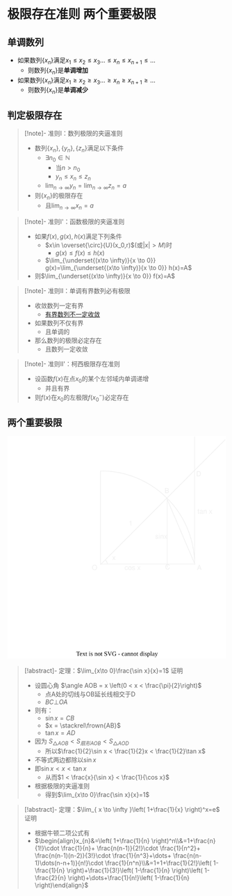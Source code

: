 # 极限存在准则 两个重要极限

## 单调数列

- 如果数列$\{x_{n}\}$满足$x_{1}\leq x_{2}\leq x_{3}\dots\leq x_{n}\leq x_{n+1}\leq\dots$
	- 则数列$\{x_n\}$是**单调增加**
- 如果数列$\{x_{n}\}$满足$x_{1}\geq x_{2}\geq x_{3}\dots\geq x_{n}\geq x_{n+1}\geq\dots$
	- 则数列$\{x_n\}$是**单调减少**

## 判定极限存在

>[!note]- 准则I：数列极限的夹逼准则
> - 数列$\{x_n\},\{y_n\},\{z_n\}$满足以下条件
> 	- $\exists n_0 \in \mathbb{N}$
> 		- 当$n>n_0$
> 		- $y_n\leq x_n \leq z_n$
> 	- $\lim_{n\to \infty}y_n=\lim_{n\to \infty}z_n=a$
> - 则$\{x_n\}$的极限存在
> 	- 且$\lim_{n\to\infty}x_n=a$

>[!note]- 准则I'：函数极限的夹逼准则
> - 如果$f(x),g(x),h(x)$满足下列条件
> 	- $x\in \overset{\circ}{U}(x_0,r)$(或$|x|>M$)时
> 		- $g(x) \leq f(x) \leq h(x)$
> 	- $\lim_{\underset{(x\to \infty)}{x \to 0}} g(x)=\lim_{\underset{(x\to \infty)}{x \to 0}} h(x)=A$
> - 则$\lim_{\underset{(x\to \infty)}{x \to 0}} f(x)=A$

>[!note]- 准则II：单调有界数列必有极限
> - 收敛数列一定有界
> 	- [有界数列不一定收敛](1.2%20数列的极限.md#收敛数列的有界性)
> - 如果数列不仅有界
> 	- 且单调的
> - 那么数列的极限必定存在
> 	- 且数列一定收敛

>[!note]- 准则II'：柯西极限存在准则
> - 设函数$f(x)$在点$x_{0}$的某个左邻域内单调递增
> 	- 并且有界
> - 则$f(x)$在$x_{0}$的左极限$f(x^{-}_{0})$必定存在

## 两个重要极限

![](../../attachment/svg/202410211546.svg)

>[!abstract]- 定理：$\lim_{x\to 0}\frac{\sin x}{x}=1$
>证明
> - 设圆心角 $\angle AOB = x \left(0 < x < \frac{\pi}{2}\right)$
> 	- 点A处的切线与OB延长线相交于D
> 	- $BC \bot OA$
> - 则有：
> 	- $\sin x = CB$
> 	- $x = \stackrel\frown{AB}$
> 	- $\tan x = AD$
> - 因为 $S_{\triangle AOB}<S_{扇形AOB}<S_{\triangle AOD}$
> 	- 所以$\frac{1}{2}\sin x < \frac{1}{2}x < \frac{1}{2}\tan x$
> - 不等式两边都除以$\sin x$
> - 即$\sin x < x < \tan x$
> 	- 从而$1 < \frac{x}{\sin x} < \frac{1}{\cos x}$
> - 根据极限的夹逼准则
> 	- 得到$\lim_{x\to 0}\frac{\sin x}{x}=1$

>[!abstract]- 定理：$\lim_{ x \to \infty }\left( 1+\frac{1}{x} \right)^x=e$
>证明
> - 根据牛顿二项公式有
> - $\begin{align}x_{n}&=\left( 1+\frac{1}{n} \right)^n\\&=1+\frac{n}{1!}\cdot \frac{1}{n}+ \frac{n(n-1)}{2!}\cdot \frac{1}{n^2}+ \frac{n(n-1)(n-2)}{3!}\cdot \frac{1}{n^3}+\dots+ \frac{n(n-1)\dots(n-n+1)}{n!}\cdot \frac{1}{n^n}\\&=1+1+\frac{1}{2!}\left( 1-\frac{1}{n} \right)+\frac{1}{3!}\left( 1-\frac{1}{n} \right)\left( 1-\frac{2}{n} \right)+\dots+\frac{1}{n!}\left( 1-\frac{1}{n} \right)\end{align}$
